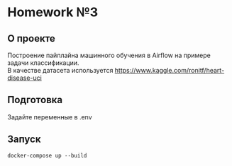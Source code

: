 # Homework №3

О проекте
----------
Построение пайплайна машинного обучения в Airflow на примере задачи классификации.   
В качестве датасета используется https://www.kaggle.com/ronitf/heart-disease-uci

Подготовка
----------
Задайте переменные в .env

Запуск
----------
```
docker-compose up --build
```
